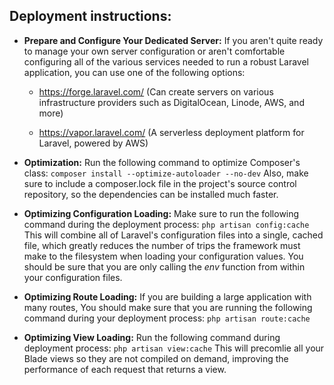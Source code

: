 ## Deployment instructions:


- **Prepare and Configure Your Dedicated Server:**
     If you aren't quite ready to manage your own server configuration or aren't comfortable configuring all of the various services needed to run a robust Laravel       application, you can use one of the following options:
    - https://forge.laravel.com/ 
      (Can create servers on various infrastructure providers such as DigitalOcean, Linode, AWS, and more)
      
    - https://vapor.laravel.com/ 
      (A serverless deployment platform for Laravel, powered by AWS)
    
- **Optimization:**
    Run the following command to optimize Composer's class: 
    `composer install --optimize-autoloader --no-dev`
    Also, make sure to include a composer.lock file in the project's source control repository, so the dependencies can be installed much faster.

- **Optimizing Configuration Loading:**
    Make sure to run the following command during the deployment process: 
    `php artisan config:cache`
    This will combine all of Laravel's configuration files into a single, cached file, which greatly reduces the number of trips the framework must make to the         filesystem when loading your configuration values.
    You should be sure that you are only calling the *env* function from within your configuration files.

- **Optimizing Route Loading:**
    If you are building a large application with many routes, You should make sure that you are running the following command during your deployment process: 
    `php artisan route:cache`

- **Optimizing View Loading:**
    Run the following command during deployment process: 
    `php artisan view:cache`
    This will precomlie all your Blade views so they are not compiled on demand, improving the performance of each request that returns a view.
